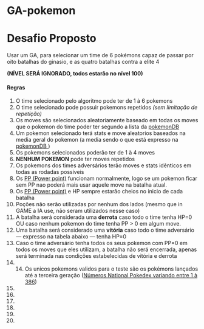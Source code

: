 # GA-pokemon

# Desafio Proposto
Usar um GA, para selecionar um time de 6 pokémons capaz de passar por oito batalhas do ginasio, e as quatro batalhas contra a elite 4

**(NÍVEL SERÁ IGNORADO, todos estarão no nível 100)**

#### Regras
1. O time selecionado pelo algoritmo pode ter de 1 à 6 pokemons
2. O time selecionado pode possuir pokemons repetidos  *(sem limitação de repetição)*
3. Os moves são selecionados aleatoriamente baseado em todas os moves que o pokemon do time poder ter segundo a lista da   [pokemonDB ](http://pokemondb.com "pokemonDB")
4. Um pokemon selecionado terá stats e move aleatorios baseados na media geral do pokemon (a media sendo o que está expresso na [pokemonDB ](http://pokemondb.com "pokemonDB")  )
5.  Os pokemons selecionados poderão ter de 1 à 4 moves
6. **NENHUM POKEMON** pode ter moves repetidos
7. Os pokemons dos times adversários terão moves e stats idênticos em todas as rodadas possíveis
8. Os [PP (Power point)](http://pokemon.fandom.com/wiki/PP "PP (Power point)") funcionam normalmente, logo se um pokemon ficar sem   PP nao poderá mais usar aquele move na batalha atual.
9. Os [PP (Power point)](http://pokemon.fandom.com/wiki/PP "PP (Power point)") e HP sempre estarão cheios no inicio de cada batalha
10. Poções não serão utilizadas por nenhum dos lados (mesmo que in GAME a IA use, não seram utilizados nesse caso)
11. A batalha será considerada uma **derrota** caso todo o time tenha HP=0 OU caso nenhum pokemon do time tenha PP > 0 em algum move.
12. Uma batalha será considerado uma **vitória** caso todo o time adversário — expresso na tabela abaixo — tenha  HP=0
13. Caso o time adversário tenha todos os seus pokemon com PP=0 em todos os moves que eles utilizam, a batalha não será encerrada, apenas                    será terminada nas condições estabelecidas de vitória e derrota
14. 14. Os unicos pokemons validos para o teste são os pokémons lançados até a terceira geração ([Números National Pokedex variando entre 1 à 386](https://bulbapedia.bulbagarden.net/wiki/List_of_Pok%C3%A9mon_by_National_Pok%C3%A9dex_number "Números National Pokedex variando entre 1 à 386"))
15.
16.
17.
18.
19.
20.


